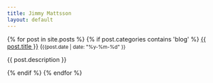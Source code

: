 ```yaml
---
title: Jimmy Mattsson
layout: default
---
```


<section class="posts">
  {% for post in site.posts %}
    {% if post.categories contains 'blog' %}     
    <a href="{{ site.baseurl }}{{ post.url }}">{{ post.title }}</a> (<small>{{post.date | date: "%y-%m-%d" }}</small>
    <p>{{ post.description }}</p>
    {% endif %}
  {% endfor %}
</section>
